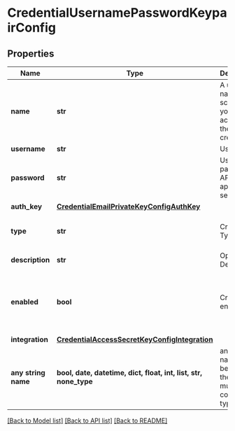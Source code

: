 # CredentialUsernamePasswordKeypairConfig


## Properties
Name | Type | Description | Notes
------------ | ------------- | ------------- | -------------
**name** | **str** | A unique name scoped to your account for the credential | 
**username** | **str** | Username | 
**password** | **str** | User password, API Key, or applicable secret | 
**auth_key** | [**CredentialEmailPrivateKeyConfigAuthKey**](CredentialEmailPrivateKeyConfigAuthKey.md) |  | 
**type** | **str** | Credential Type Code | defaults to "username-password-keypair"
**description** | **str** | Optional Description | [optional] 
**enabled** | **bool** | Credential enabled | [optional]  if omitted the server will use the default value of True
**integration** | [**CredentialAccessSecretKeyConfigIntegration**](CredentialAccessSecretKeyConfigIntegration.md) |  | [optional] 
**any string name** | **bool, date, datetime, dict, float, int, list, str, none_type** | any string name can be used but the value must be the correct type | [optional]

[[Back to Model list]](../README.md#documentation-for-models) [[Back to API list]](../README.md#documentation-for-api-endpoints) [[Back to README]](../README.md)


